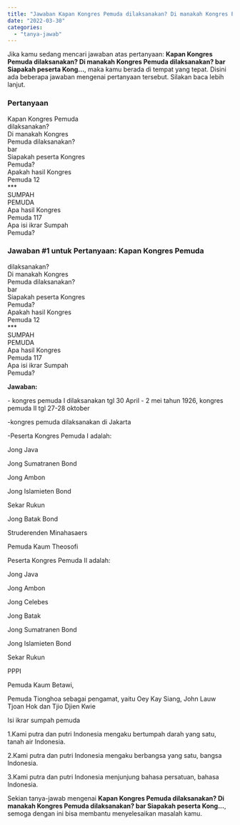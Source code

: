 ```yaml
---
title: "Jawaban Kapan Kongres Pemuda dilaksanakan? Di manakah Kongres Pemuda dilaksanakan? bar Siapakah peserta Kong..."
date: "2022-03-30"
categories: 
  - "tanya-jawab"
---
```


Jika kamu sedang mencari jawaban atas pertanyaan: **Kapan Kongres Pemuda dilaksanakan? Di manakah Kongres Pemuda dilaksanakan? bar Siapakah peserta Kong...**, maka kamu berada di tempat yang tepat. Disini ada beberapa jawaban mengenai pertanyaan tersebut. Silakan baca lebih lanjut.

### Pertanyaan

Kapan Kongres Pemuda  
dilaksanakan?  
Di manakah Kongres  
Pemuda dilaksanakan?  
bar  
Siapakah peserta Kongres  
Pemuda?  
Apakah hasil Kongres  
Pemuda 12  
\*\*\*  
SUMPAH  
PEMUDA  
Apa hasil Kongres  
Pemuda 117  
Apa isi ikrar Sumpah  
Pemuda?​

### Jawaban #1 untuk Pertanyaan: Kapan Kongres Pemuda  
dilaksanakan?  
Di manakah Kongres  
Pemuda dilaksanakan?  
bar  
Siapakah peserta Kongres  
Pemuda?  
Apakah hasil Kongres  
Pemuda 12  
\*\*\*  
SUMPAH  
PEMUDA  
Apa hasil Kongres  
Pemuda 117  
Apa isi ikrar Sumpah  
Pemuda?​

**Jawaban:**

\- kongres pemuda I dilaksanakan tgl 30 April - 2 mei tahun 1926, kongres pemuda II tgl 27-28 oktober

\-kongres pemuda dilaksanakan di Jakarta

\-Peserta Kongres Pemuda I adalah:

Jong Java

Jong Sumatranen Bond

Jong Ambon

Jong Islamieten Bond

Sekar Rukun

Jong Batak Bond

Struderenden Minahasaers

Pemuda Kaum Theosofi

Peserta Kongres Pemuda II adalah:

Jong Java

Jong Ambon

Jong Celebes

Jong Batak

Jong Sumatranen Bond

Jong Islamieten Bond

Sekar Rukun

PPPI

Pemuda Kaum Betawi,

Pemuda Tionghoa sebagai pengamat, yaitu Oey Kay Siang, John Lauw Tjoan Hok dan Tjio Djien Kwie

Isi ikrar sumpah pemuda

1.Kami putra dan putri Indonesia mengaku bertumpah darah yang satu, tanah air Indonesia.

2.Kami putra dan putri Indonesia mengaku berbangsa yang satu, bangsa Indonesia.

3.Kami putra dan putri Indonesia menjunjung bahasa persatuan, bahasa Indonesia.

Sekian tanya-jawab mengenai **Kapan Kongres Pemuda dilaksanakan? Di manakah Kongres Pemuda dilaksanakan? bar Siapakah peserta Kong...**, semoga dengan ini bisa membantu menyelesaikan masalah kamu.
